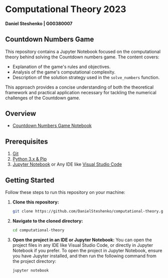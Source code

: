 # Computational Theory 2023 
#### Daniel Steshenko | G00380007
## Countdown Numbers Game


This repository contains a Jupyter Notebook focused on the computational theory behind solving the Countdown numbers game. The content covers:


- Explanation of the game's rules and objectives.
- Analysis of the game's computational complexity.
- Description of the solution strategy used in the `solve_numbers` function.

This approach provides a concise understanding of both the theoretical framework and practical application necessary for tackling the numerical challenges of the Countdown game.


## Overview

- [Countdown Numbers Game Notebook](https://github.com/DanielSteshenko/computational-theory/blob/main/countdown.ipynb)

## Prerequisites

1. [Git](https://git-scm.com/downloads)
2. [Python 3.x & Pip](https://www.python.org/downloads/)
3. [Jupyter Notebook](https://jupyter.org/install) or Any IDE like [Visual Studio Code](https://code.visualstudio.com/download)

## Getting Started

Follow these steps to run this repository on your machine:

1. **Clone this repository:**
    ```bash
    git clone https://github.com/DanielSteshenko/computational-theory.git
    ```

2. **Navigate to the cloned directory:**
    ```bash
    cd computational-theory
    ```
3. **Open the project in an IDE or Jupyter Notebook:**
    You can open the project files in any IDE like Visual Studio Code, or directly in Jupyter Notebook if you prefer. To open the project in Jupyter Notebook, ensure you have Jupyter installed, and then run the following command from the project directory:
    ```bash
    jupyter notebook
    ```
